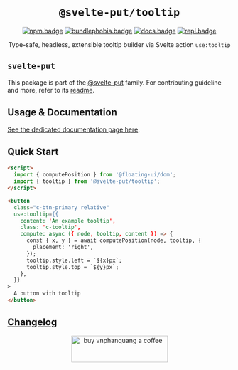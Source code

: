 <div align="center">

# `@svelte-put/tooltip`

[![npm.badge]][npm] [![bundlephobia.badge]][bundlephobia] [![docs.badge]][docs] [![repl.badge]][repl]

Type-safe, headless, extensible tooltip builder via Svelte action `use:tooltip`

</div>

## `svelte-put`

This package is part of the [@svelte-put][github.monorepo] family. For contributing guideline and more, refer to its [readme][github.monorepo].

## Usage & Documentation

[See the dedicated documentation page here][docs].

## Quick Start

```html
<script>
  import { computePosition } from '@floating-ui/dom';
  import { tooltip } from '@svelte-put/tooltip';
</script>

<button
  class="c-btn-primary relative"
  use:tooltip={{
    content: 'An example tooltip',
    class: 'c-tooltip',
    compute: async ({ node, tooltip, content }) => {
      const { x, y } = await computePosition(node, tooltip, {
        placement: 'right',
      });
      tooltip.style.left = `${x}px`;
      tooltip.style.top = `${y}px`;
    },
  }}
>
  A button with tooltip
</button>
```

## [Changelog][github.changelog]

<p align="center">
  <a href="https://www.buymeacoffee.com/vnphanquang" target="_blank">
    <img
      src="https://cdn.buymeacoffee.com/buttons/v2/default-yellow.png"
      height="60"
      width="217"
      alt="buy vnphanquang a coffee"
    />
  </a>
</p>

<!-- github specifics -->

[github.monorepo]: https://github.com/vnphanquang/svelte-put
[github.changelog]: https://github.com/vnphanquang/svelte-put/blob/main/packages/actions/tooltip/CHANGELOG.md
[github.issues]: https://github.com/vnphanquang/svelte-put/issues?q=

<!-- heading badge -->

[npm.badge]: https://img.shields.io/npm/v/@svelte-put/tooltip
[npm]: https://www.npmjs.com/package/@svelte-put/tooltip
[bundlephobia.badge]: https://img.shields.io/bundlephobia/minzip/@svelte-put/tooltip?label=minzipped
[bundlephobia]: https://bundlephobia.com/package/@svelte-put/tooltip
[repl]: https://svelte.dev/repl/ac411d28f87b4b6d9942e050fa29e0cd
[repl.badge]: https://img.shields.io/static/v1?label=&message=Svelte+REPL&logo=svelte&logoColor=fff&color=ff3e00
[docs]: https://svelte-put.vnphanquang.com/docs/tooltip
[docs.badge]: https://img.shields.io/badge/-Docs%20Site-blue
